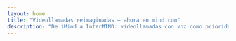 ```yaml
---
layout: home
title: "Videollamadas reimaginadas — ahora en mind.com"
description: "De iMind a InterMIND: videollamadas con voz como prioridad e interpretación en tiempo real con IA."
---
```


<HeroSection
  title="Videollamadas reimaginadas <br>— ahora en **mind.com**"
  text="De iMind a InterMIND: videollamadas con voz como prioridad y traducción de voz en vivo.">
<NavButton buttonLabel="Saber más" buttonClass="brand" to="/" />
<NavButton buttonLabel="Asistente" buttonClass="alt" to="/chat" />
</HeroSection>

<br>
<VideoPlayer src="/promo/demo-en-mx.mp4" />
